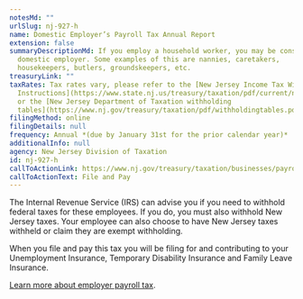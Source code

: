 ```yaml
---
notesMd: ""
urlSlug: nj-927-h
name: Domestic Employer’s Payroll Tax Annual Report
extension: false
summaryDescriptionMd: If you employ a household worker, you may be considered a
  domestic employer. Some examples of this are nannies, caretakers,
  housekeepers, butlers, groundskeepers, etc.
treasuryLink: ""
taxRates: Tax rates vary, please refer to the [New Jersey Income Tax Withholding
  Instructions](https://www.state.nj.us/treasury/taxation/pdf/current/njwt.pdf)
  or the [New Jersey Department of Taxation withholding
  tables](https://www.nj.gov/treasury/taxation/pdf/withholdingtables.pdf).
filingMethod: online
filingDetails: null
frequency: Annual *(due by January 31st for the prior calendar year)*
additionalInfo: null
agency: New Jersey Division of Taxation
id: nj-927-h
callToActionLink: https://www.nj.gov/treasury/taxation/businesses/payroll/payroll-filing.shtml
callToActionText: File and Pay
---
```

The Internal Revenue Service (IRS) can advise you if you need to withhold federal taxes for these employees. If you do, you must also withhold New Jersey taxes. Your employee can also choose to have New Jersey taxes withheld or claim they are exempt withholding.

When you file and pay this tax you will be filing for and contributing to your Unemployment Insurance, Temporary Disability Insurance and Family Leave Insurance.  

[Learn more about employer payroll tax](https://www.nj.gov/treasury/taxation/businesses/payroll/index.shtml).